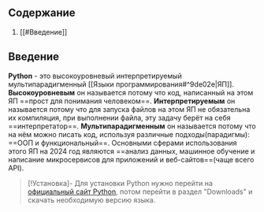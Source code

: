 ## Содержание
1. [[#Введение]]

## Введение
**Python** - это высокоуровневый интерпретируемый мультипарадигменный [[Языки программирования#^9de02e|ЯП]].
**Высокоуровневым** он называется потому что код, написанный на этом ЯП ==прост для понимания человеком==.
**Интерпретируемым** он называется потому что для запуска файлов на этом ЯП не обязательна их компиляция, при выполнении файла, эту задачу берёт на себя ==интерпретатор==.
**Мультипарадигменным** он называется потому что на нём можно писать код, используя различные подходы(парадигмы): ==ООП и функциональный==.
Основными сферами использования этого ЯП на 2024 год являются ==анализ данных, машинное обучение и написание микросервисов для приложений и веб-сайтов==(чаще всего API).

> [!Установка]-
> Для установки Python нужно перейти на [официальный сайт Python](https://python.org), потом перейти в раздел "Downloads" и скачать необходимую версию языка.

